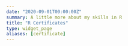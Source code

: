 ```yaml
---
date: "2020-09-01T00:00:00Z"
summary: A little more about my skills in R
title: "R Certificates"
type: widget_page
aliases: [certificate]
---
```

